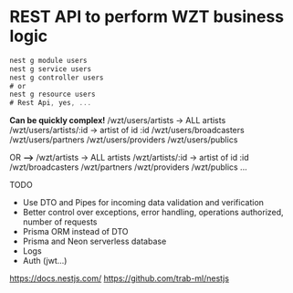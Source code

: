 # REST API to perform WZT business logic

```js
nest g module users
nest g service users
nest g controller users
# or
nest g resource users
# Rest Api, yes, ...
```

**Can be quickly complex!**
/wzt/users/artists -> ALL artists
/wzt/users/artists/:id -> artist of id :id
/wzt/users/broadcasters
/wzt/users/partners
/wzt/users/providers
/wzt/users/publics

OR
**-->**
/wzt/artists -> ALL artists
/wzt/artists/:id -> artist of id :id
/wzt/broadcasters
/wzt/partners
/wzt/providers
/wzt/publics
...

TODO

- Use DTO and Pipes for incoming data validation and verification
- Better control over exceptions, error handling, operations authorized, number of requests
- Prisma ORM instead of DTO
- Prisma and Neon serverless database
- Logs
- Auth (jwt...)

<https://docs.nestjs.com/>
<https://github.com/trab-ml/nestjs>
